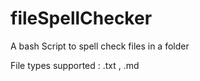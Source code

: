 # fileSpellChecker

A bash Script to spell check files in a folder

File types supported : .txt , .md
